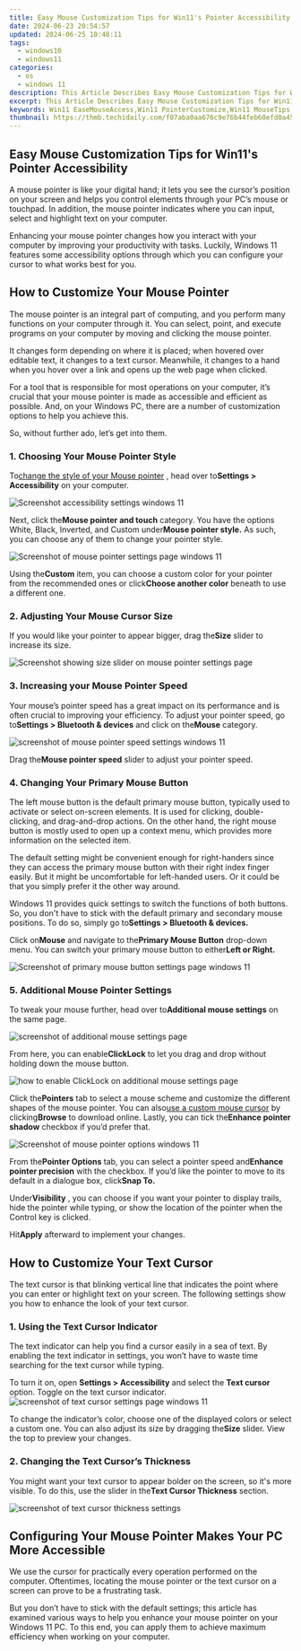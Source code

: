 ```yaml
---
title: Easy Mouse Customization Tips for Win11's Pointer Accessibility
date: 2024-06-23 20:54:57
updated: 2024-06-25 10:48:11
tags:
  - windows10
  - windows11
categories:
  - os
  - windows 11
description: This Article Describes Easy Mouse Customization Tips for Win11's Pointer Accessibility
excerpt: This Article Describes Easy Mouse Customization Tips for Win11's Pointer Accessibility
keywords: Win11 EaseMouseAccess,Win11 PointerCustomize,Win11 MouseTips,Win11 PointerEnhance,MouseWin11Accessibility,CustomWin11Pointer,AccessibleWin11Pointer
thumbnail: https://thmb.techidaily.com/f07aba0aa676c9e76b44feb60efd0a45624266536fcc9c86e32c630adb095a41.jpg
---
```


## Easy Mouse Customization Tips for Win11's Pointer Accessibility

 A mouse pointer is like your digital hand; it lets you see the cursor’s position on your screen and helps you control elements through your PC’s mouse or touchpad. In addition, the mouse pointer indicates where you can input, select and highlight text on your computer.

 Enhancing your mouse pointer changes how you interact with your computer by improving your productivity with tasks. Luckily, Windows 11 features some accessibility options through which you can configure your cursor to what works best for you.

## How to Customize Your Mouse Pointer

 The mouse pointer is an integral part of computing, and you perform many functions on your computer through it. You can select, point, and execute programs on your computer by moving and clicking the mouse pointer.

 It changes form depending on where it is placed; when hovered over editable text, it changes to a text cursor. Meanwhile, it changes to a hand when you hover over a link and opens up the web page when clicked.

 For a tool that is responsible for most operations on your computer, it’s crucial that your mouse pointer is made as accessible and efficient as possible. And, on your Windows PC, there are a number of customization options to help you achieve this.

So, without further ado, let’s get into them.

### 1\. Choosing Your Mouse Pointer Style

 To[change the style of your Mouse pointer](https://www.makeuseof.com/change-your-cursor-on-windows/) , head over to**Settings > Accessibility** on your computer.

![Screenshot accessibility settings windows 11](https://static1.makeuseofimages.com/wordpress/wp-content/uploads/2023/03/screenshot-accessibility-settings-windows-11.jpg)

 Next, click the**Mouse pointer and touch** category. You have the options White, Black, Inverted, and Custom under**Mouse pointer style.** As such, you can choose any of them to change your pointer style.

![Screenshot of mouse pointer settings page windows 11](https://static1.makeuseofimages.com/wordpress/wp-content/uploads/2023/03/screenshot-mouse-pointer-settings-page-windows-11.jpg)

 Using the**Custom** item, you can choose a custom color for your pointer from the recommended ones or click**Choose another color** beneath to use a different one.

### 2\. Adjusting Your Mouse Cursor Size

 If you would like your pointer to appear bigger, drag the**Size** slider to increase its size.

![Screenshot showing size slider on mouse pointer settings page](https://static1.makeuseofimages.com/wordpress/wp-content/uploads/2023/03/screenshot-mouse-pointer-settings-page-windows-11-2.jpg)

### 3\. Increasing your Mouse Pointer Speed

 Your mouse’s pointer speed has a great impact on its performance and is often crucial to improving your efficiency. To adjust your pointer speed, go to**Settings > Bluetooth & devices** and click on the**Mouse** category.

![screenshot of mouse pointer speed settings windows 11](https://static1.makeuseofimages.com/wordpress/wp-content/uploads/2023/03/screenshot-mouse-pointer-speed-settings-windows-11.jpg)

 Drag the**Mouse pointer speed** slider to adjust your pointer speed.

### 4\. Changing Your Primary Mouse Button

 The left mouse button is the default primary mouse button, typically used to activate or select on-screen elements. It is used for clicking, double-clicking, and drag-and-drop actions. On the other hand, the right mouse button is mostly used to open up a context menu, which provides more information on the selected item.

 The default setting might be convenient enough for right-handers since they can access the primary mouse button with their right index finger easily. But it might be uncomfortable for left-handed users. Or it could be that you simply prefer it the other way around.

 Windows 11 provides quick settings to switch the functions of both buttons. So, you don't have to stick with the default primary and secondary mouse positions. To do so, simply go to**Settings > Bluetooth & devices.**

 Click on**Mouse** and navigate to the**Primary Mouse Button** drop-down menu. You can switch your primary mouse button to either**Left or Right.**

![Screenshot of primary mouse button settings page windows 11](https://static1.makeuseofimages.com/wordpress/wp-content/uploads/2023/03/screenshot-primary-mouse-button-settings-page-windows-11.jpg)

### 5\. Additional Mouse Pointer Settings

 To tweak your mouse further, head over to**Additional mouse settings** on the same page.

![screenshot of additional mouse settings page](https://static1.makeuseofimages.com/wordpress/wp-content/uploads/2023/03/screenshot-additional-mouse-settings-page.jpg)

 From here, you can enable**ClickLock** to let you drag and drop without holding down the mouse button.

![how to enable ClickLock on additional mouse settings page](https://static1.makeuseofimages.com/wordpress/wp-content/uploads/2023/03/screenshot-additional-mouse-settings-page-2.jpg)

 Click the**Pointers** tab to select a mouse scheme and customize the different shapes of the mouse pointer. You can also[use a custom mouse cursor](https://www.makeuseof.com/windows-11-custom-mouse-cursor/) by clicking**Browse** to download online. Lastly, you can tick the**Enhance pointer shadow** checkbox if you’d prefer that.

![Screenshot of mouse pointer options windows 11](https://static1.makeuseofimages.com/wordpress/wp-content/uploads/2023/03/screenshot-mouse-pointer-options-windows-11.jpg)

 From the**Pointer Options** tab, you can select a pointer speed and**Enhance pointer precision** with the checkbox. If you’d like the pointer to move to its default in a dialogue box, click**Snap To.**

 Under**Visibility** , you can choose if you want your pointer to display trails, hide the pointer while typing, or show the location of the pointer when the Control key is clicked.

 Hit**Apply** afterward to implement your changes.

## How to Customize Your Text Cursor

 The text cursor is that blinking vertical line that indicates the point where you can enter or highlight text on your screen. The following settings show you how to enhance the look of your text cursor.

### 1\. Using the Text Cursor Indicator

 The text indicator can help you find a cursor easily in a sea of text. By enabling the text indicator in settings, you won’t have to waste time searching for the text cursor while typing.

 To turn it on, open **Settings > Accessibility** and select the **Text cursor** option.  Toggle on the text cursor indicator. ![screenshot of text cursor settings page windows 11](https://static0.makeuseofimages.com/wordpress/wp-content/uploads/2023/03/screenshot-of-text-cursor-settings-page-windows-11.jpg)

 To change the indicator’s color, choose one of the displayed colors or select a custom one. You can also adjust its size by dragging the**Size** slider. View the top to preview your changes.

### 2\. Changing the Text Cursor’s Thickness

 You might want your text cursor to appear bolder on the screen, so it's more visible. To do this, use the slider in the**Text Cursor Thickness** section.

![screenshot of text cursor thickness settings](https://static1.makeuseofimages.com/wordpress/wp-content/uploads/2023/03/screenshot-text-cursor-thickness-settings.jpg)

## Configuring Your Mouse Pointer Makes Your PC More Accessible

 We use the cursor for practically every operation performed on the computer. Oftentimes, locating the mouse pointer or the text cursor on a screen can prove to be a frustrating task.

 But you don’t have to stick with the default settings; this article has examined various ways to help you enhance your mouse pointer on your Windows 11 PC. To this end, you can apply them to achieve maximum efficiency when working on your computer.

<ins class="adsbygoogle"
     style="display:block"
     data-ad-format="autorelaxed"
     data-ad-client="ca-pub-7571918770474297"
     data-ad-slot="1223367746"></ins>



<ins class="adsbygoogle"
     style="display:block"
     data-ad-client="ca-pub-7571918770474297"
     data-ad-slot="8358498916"
     data-ad-format="auto"
     data-full-width-responsive="true"></ins>
